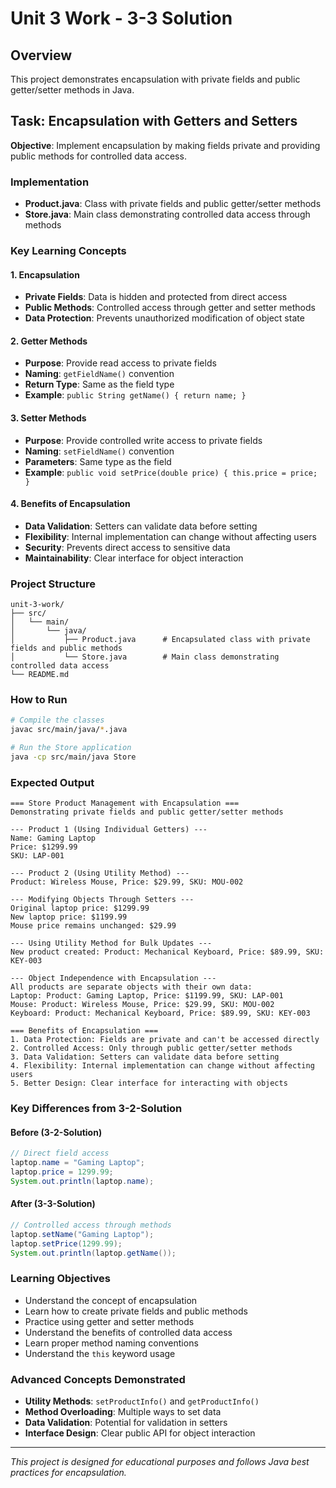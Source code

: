 # Unit 3 Work - 3-3 Solution

## Overview
This project demonstrates encapsulation with private fields and public getter/setter methods in Java.

## Task: Encapsulation with Getters and Setters
**Objective**: Implement encapsulation by making fields private and providing public methods for controlled data access.

### Implementation
- **Product.java**: Class with private fields and public getter/setter methods
- **Store.java**: Main class demonstrating controlled data access through methods

### Key Learning Concepts

#### 1. Encapsulation
- **Private Fields**: Data is hidden and protected from direct access
- **Public Methods**: Controlled access through getter and setter methods
- **Data Protection**: Prevents unauthorized modification of object state

#### 2. Getter Methods
- **Purpose**: Provide read access to private fields
- **Naming**: `getFieldName()` convention
- **Return Type**: Same as the field type
- **Example**: `public String getName() { return name; }`

#### 3. Setter Methods
- **Purpose**: Provide controlled write access to private fields
- **Naming**: `setFieldName()` convention
- **Parameters**: Same type as the field
- **Example**: `public void setPrice(double price) { this.price = price; }`

#### 4. Benefits of Encapsulation
- **Data Validation**: Setters can validate data before setting
- **Flexibility**: Internal implementation can change without affecting users
- **Security**: Prevents direct access to sensitive data
- **Maintainability**: Clear interface for object interaction

### Project Structure
```
unit-3-work/
├── src/
│   └── main/
│       └── java/
│           ├── Product.java      # Encapsulated class with private fields and public methods
│           └── Store.java        # Main class demonstrating controlled data access
└── README.md
```

### How to Run
```bash
# Compile the classes
javac src/main/java/*.java

# Run the Store application
java -cp src/main/java Store
```

### Expected Output
```
=== Store Product Management with Encapsulation ===
Demonstrating private fields and public getter/setter methods

--- Product 1 (Using Individual Getters) ---
Name: Gaming Laptop
Price: $1299.99
SKU: LAP-001

--- Product 2 (Using Utility Method) ---
Product: Wireless Mouse, Price: $29.99, SKU: MOU-002

--- Modifying Objects Through Setters ---
Original laptop price: $1299.99
New laptop price: $1199.99
Mouse price remains unchanged: $29.99

--- Using Utility Method for Bulk Updates ---
New product created: Product: Mechanical Keyboard, Price: $89.99, SKU: KEY-003

--- Object Independence with Encapsulation ---
All products are separate objects with their own data:
Laptop: Product: Gaming Laptop, Price: $1199.99, SKU: LAP-001
Mouse: Product: Wireless Mouse, Price: $29.99, SKU: MOU-002
Keyboard: Product: Mechanical Keyboard, Price: $89.99, SKU: KEY-003

=== Benefits of Encapsulation ===
1. Data Protection: Fields are private and can't be accessed directly
2. Controlled Access: Only through public getter/setter methods
3. Data Validation: Setters can validate data before setting
4. Flexibility: Internal implementation can change without affecting users
5. Better Design: Clear interface for interacting with objects
```

### Key Differences from 3-2-Solution

#### Before (3-2-Solution)
```java
// Direct field access
laptop.name = "Gaming Laptop";
laptop.price = 1299.99;
System.out.println(laptop.name);
```

#### After (3-3-Solution)
```java
// Controlled access through methods
laptop.setName("Gaming Laptop");
laptop.setPrice(1299.99);
System.out.println(laptop.getName());
```

### Learning Objectives
- Understand the concept of encapsulation
- Learn how to create private fields and public methods
- Practice using getter and setter methods
- Understand the benefits of controlled data access
- Learn proper method naming conventions
- Understand the `this` keyword usage

### Advanced Concepts Demonstrated
- **Utility Methods**: `setProductInfo()` and `getProductInfo()`
- **Method Overloading**: Multiple ways to set data
- **Data Validation**: Potential for validation in setters
- **Interface Design**: Clear public API for object interaction

---

*This project is designed for educational purposes and follows Java best practices for encapsulation.*
